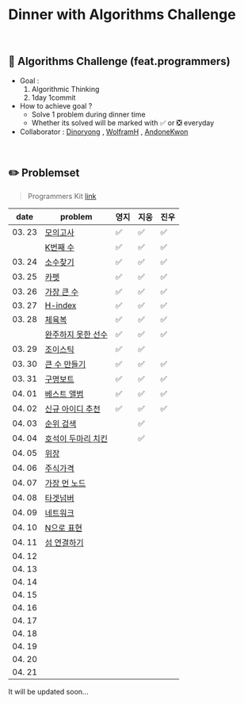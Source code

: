 # Dinner with Algorithms Challenge

<br>

## :notebook_with_decorative_cover: Algorithms Challenge (feat.programmers)

- Goal :
  1. Algorithmic Thinking
  2. 1day 1commit
- How to achieve goal ?
  - Solve 1 problem during dinner time
  - Whether its solved will be marked with :white_check_mark: or :negative_squared_cross_mark: everyday
- Collaborator : [Dinoryong](https://github.com/Dinoryong) , [WolframH]() , [AndoneKwon]()

<br>

## :pencil2: Problemset

> Programmers Kit [link](https://programmers.co.kr/learn/challenges)

| date   | problem                                                                               | 영지               | 지웅 | 진우 |
| ------ | ------------------------------------------------------------------------------------- | ------------------ | ---- | ---- |
| 03. 23 | [모의고사](https://programmers.co.kr/learn/courses/30/lessons/42840?language=python3) | :white_check_mark: | ✅   | ✅   |
|        | [K번째 수](https://programmers.co.kr/learn/courses/30/lessons/42748)                  | :white_check_mark: | ✅   | ✅   |
| 03. 24 | [소수찾기](https://programmers.co.kr/learn/courses/30/lessons/42839)                  | :white_check_mark: | :white_check_mark: | :white_check_mark: |
| 03. 25 | [카펫](https://programmers.co.kr/learn/courses/30/lessons/42842)                      | :white_check_mark: | :white_check_mark:     | :white_check_mark: |
| 03. 26 | [가장 큰 수](https://programmers.co.kr/learn/courses/30/lessons/42746)                | :white_check_mark: | :white_check_mark:     | :white_check_mark: |
| 03. 27 | [H-index](https://programmers.co.kr/learn/courses/30/lessons/42747)                   | :white_check_mark: | :white_check_mark:     | :white_check_mark: |
| 03. 28 | [체육복](https://programmers.co.kr/learn/courses/30/lessons/42862)                    | :white_check_mark: |   :white_check_mark:    | :white_check_mark: |
|        | [완주하지 못한 선수](https://programmers.co.kr/learn/courses/30/lessons/42576)        | :white_check_mark: | ✅     | ✅ |
| 03. 29 | [조이스틱](https://programmers.co.kr/learn/courses/30/lessons/42860)                  | :white_check_mark: | :white_check_mark:     |      |
| 03. 30 | [큰 수 만들기](https://programmers.co.kr/learn/courses/30/lessons/42883)              | :white_check_mark: | :white_check_mark:     | ✅ |
| 03. 31 | [구명보트](https://programmers.co.kr/learn/courses/30/lessons/42885)                  | :white_check_mark: | :white_check_mark:     | ✅ |
| 04. 01 | [베스트 앨범](https://programmers.co.kr/learn/courses/30/lessons/42579)           | :white_check_mark: |  :white_check_mark:    | ✅ |
| 04. 02 | [신규 아이디 추천](https://programmers.co.kr/learn/courses/30/lessons/72410)         | :white_check_mark: | ✅     | ✅ |
| 04. 03 | [순위 검색](https://programmers.co.kr/learn/courses/30/lessons/72412)                   |                    | ✅ |      |
| 04. 04 |  [호석이 두마리 치킨](https://www.acmicpc.net/problem/21278)                             |                    | ✅ |      |
| 04. 05 | [위장](https://programmers.co.kr/learn/courses/30/lessons/42578) |                    |      |      |
| 04. 06 | [주식가격](https://programmers.co.kr/learn/courses/30/lessons/42584) |                    |      |      |
| 04. 07 | [가장 먼 노드](https://programmers.co.kr/learn/courses/30/lessons/49189) |                    |      |      |
| 04. 08 | [타겟넘버](https://programmers.co.kr/learn/courses/30/lessons/43165) |                    |      |      |
| 04. 09 | [네트워크](https://programmers.co.kr/learn/courses/30/lessons/43162) |                    |      |      |
| 04. 10 | [N으로 표현](https://programmers.co.kr/learn/courses/30/lessons/42895) |                    |      |      |
| 04. 11 | [섬 연결하기](https://programmers.co.kr/learn/courses/30/lessons/42861) |                    |      |      |
| 04. 12 |                                                                                       |                    |      |      |
| 04. 13 |                                                                                       |                    |      |      |
| 04. 14 |                                                                                       |                    |      |      |
| 04. 15 |                                                                                       |                    |      |      |
| 04. 16 |                                                                                       |                    |      |      |
| 04. 17 |                                                                                       |                    |      |      |
| 04. 18 |                                                                                       |                    |      |      |
| 04. 19 |                                                                                       |                    |      |      |
| 04. 20 |                                                                                       |                    |      |      |
| 04. 21 |                                                                                       |                    |      |      |

It will be updated soon...
